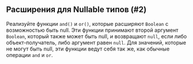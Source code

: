 ## Расширения для Nullable типов (#2)

Реализуйте функции `and()` и `or()`, которые расширяют `Boolean` с возможностью быть null. Эти функции принимают второй аргумент `Boolean`, который также может быть null, и возвращают `null`, если либо объект-получатель, либо аргумент равен `null`. Для значений, которые не могут быть null, эти функции ведут себя так же, как обычные операции `and` и `or`.
